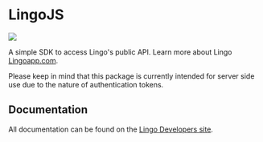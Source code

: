 # LingoJS

![](https://static.lingoapp.com/web/assets/0d6b4f819de37f521763.png)

A simple SDK to access Lingo's public API. Learn more about Lingo [Lingoapp.com](www.lingoapp.com).


Please keep in mind that this package is currently intended for server side use due to the nature of authentication tokens.

## Documentation

All documentation can be found on the [Lingo Developers site](http://developer.lingoapp.com/lingojs).
